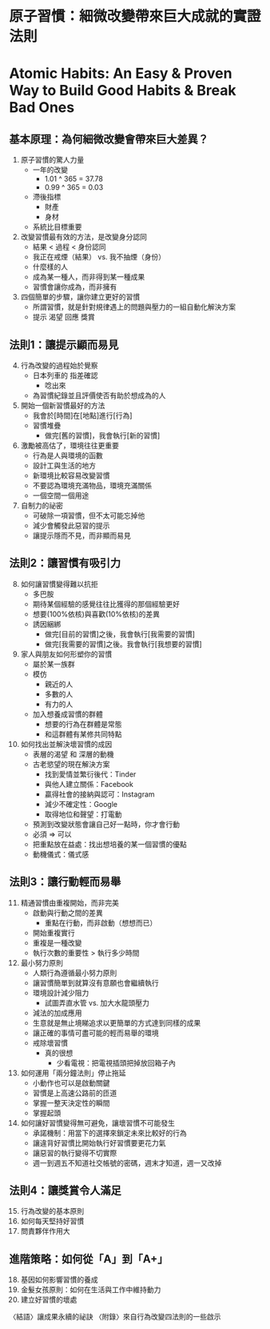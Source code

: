 # 原子習慣：細微改變帶來巨大成就的實證法則
# Atomic Habits: An Easy & Proven Way to Build Good Habits & Break Bad Ones

## 基本原理：為何細微改變會帶來巨大差異？
1. 原子習慣的驚人力量
    - 一年的改變
        - 1.01 ^ 365 = 37.78
        - 0.99 ^ 365 = 0.03
    - 滯後指標
        - 財產
        - 身材
    - 系統比目標重要
2. 改變習慣最有效的方法，是改變身分認同
    - 結果 < 過程 < 身份認同
    - 我正在戒煙（結果） vs. 我不抽煙（身份）
    - 什麼樣的人
    - 成為某一種人，而非得到某一種成果
    - 習慣會讓你成為，而非擁有
3. 四個簡單的步驟，讓你建立更好的習慣
    - 所謂習慣，就是針對規律遇上的問題與壓力的一組自動化解決方案
    - 提示 渴望 回應 獎賞
 
## 法則1：讓提示顯而易見
4. 行為改變的過程始於覺察
    - 日本列車的 指差確認
        - 唸出來
    - 為習慣紀錄並且評價使否有助於想成為的人
5. 開始一個新習慣最好的方法
    - 我會於[時間]在[地點]進行[行為]
    - 習慣堆疊
        - 做完[舊的習慣]，我會執行[新的習慣]
6. 激勵被高估了，環境往往更重要
    - 行為是人與環境的函數
    - 設計工與生活的地方
    - 新環境比較容易改變習慣
    - 不要認為環境充滿物品，環境充滿關係
    - 一個空間一個用途
7. 自制力的祕密
    - 可破除一項習慣，但不太可能忘掉他
    - 減少會觸發此惡習的提示
    - 讓提示隱而不見，而非顯而易見

## 法則2：讓習慣有吸引力
8. 如何讓習慣變得難以抗拒
    - 多巴胺
    - 期待某個經驗的感覺往往比獲得的那個經驗更好
    - 想要(100%依核)與喜歡(10%依核)的差異
    - 誘因綑綁
        - 做完[目前的習慣]之後，我會執行[我需要的習慣]
        - 做完[我需要的習慣]之後。我會執行[我想要的習慣]
9. 家人與朋友如何形塑你的習慣
    - 屬於某一族群
    - 模仿
        - 親近的人
        - 多數的人
        - 有力的人
    - 加入想養成習慣的群體
        - 想要的行為在群體是常態
        - 和這群體有某修共同特點
10. 如何找出並解決壞習慣的成因
    - 表層的渴望 和 深層的動機
    - 古老慾望的現在解決方案
        - 找到愛情並繁衍後代：Tinder
        - 與他人建立關係：Facebook
        - 贏得社會的接納與認可：Instagram
        - 減少不確定性：Google
        - 取得地位和聲望：打電動
    - 預測到改變狀態會讓自己好一點時，你才會行動
    - 必須 => 可以
    - 把重點放在益處：找出想培養的某一個習慣的優點
    - 動機儀式：儀式感
## 法則3：讓行動輕而易舉
11. 精通習慣由重複開始，而非完美
    - 啟動與行動之間的差異
        - 重點在行動，而非啟動（想想而已）
    - 開始重複實行
    - 重複是一種改變
    - 執行次數的重要性 > 執行多少時間
12. 最小努力原則
    - 人類行為遵循最小努力原則
    - 讓習慣簡單到就算沒有意願也會繼續執行
    - 環境設計減少阻力
        - 試圖弄直水管 vs. 加大水龍頭壓力
    - 減法的加成應用
    - 生意就是無止境睇追求以更簡單的方式達到同樣的成果
    - 讓正確的事情可盡可能的輕而易舉的環境
    - 戒除壞習慣
        - 真的很想
            - 少看電視：把電視插頭把掉放回箱子內
13. 如何運用「兩分鐘法則」停止拖延
    - 小動作也可以是啟動關鍵
    - 習慣是上高速公路前的匝道
    - 掌握一整天決定性的瞬間
    - 掌握起頭
14. 如何讓好習慣變得無可避免，讓壞習慣不可能發生
    - 承諾機制：用當下的選擇來鎖定未來比較好的行為
    - 讓違背好習慣比開始執行好習慣要更花力氣
    - 讓惡習的執行變得不切實際
    - 週一到週五不知道社交帳號的密碼，週末才知道，週一又改掉

## 法則4：讓獎賞令人滿足
15. 行為改變的基本原則
16. 如何每天堅持好習慣
17. 問責夥伴作用大
 
## 進階策略：如何從「A」到「A+」
18. 基因如何影響習慣的養成
19. 金髮女孩原則：如何在生活與工作中維持動力
20. 建立好習慣的壞處
 
〈結語〉讓成果永續的祕訣
〈附錄〉來自行為改變四法則的一些啟示